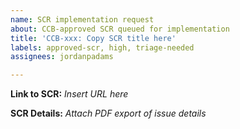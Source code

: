 ```yaml
---
name: SCR implementation request
about: CCB-approved SCR queued for implementation
title: 'CCB-xxx: Copy SCR title here'
labels: approved-scr, high, triage-needed
assignees: jordanpadams

---
```


**Link to SCR:** _Insert URL here_

**SCR Details:** _Attach PDF export of issue details_
